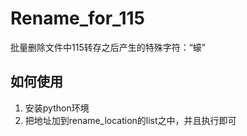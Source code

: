 # Rename_for_115
批量删除文件中115转存之后产生的特殊字符：“蠔”


## 如何使用

1. 安装python环境
2. 把地址加到rename_location的list之中，并且执行即可
